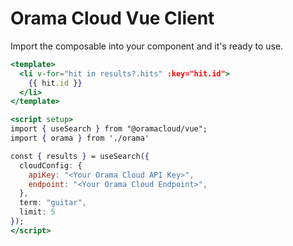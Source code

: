 # Orama Cloud Vue Client

Import the composable into your component and it's ready to use.

```jsx
<template>
  <li v-for="hit in results?.hits" :key="hit.id">
    {{ hit.id }}
  </li>
</template>

<script setup>
import { useSearch } from "@oramacloud/vue";
import { orama } from './orama'

const { results } = useSearch({
  cloudConfig: {
    apiKey: "<Your Orama Cloud API Key>",
    endpoint: "<Your Orama Cloud Endpoint>",
  },
  term: "guitar",
  limit: 5
});
</script>
```
